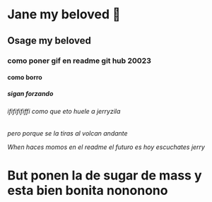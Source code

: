 # Jane my beloved 🐀
## Osage my beloved
### como poner gif en readme git hub 20023 
#### como borro
##### sigan forzando
###### ifififififfi como que eto huele a jerryzila
*pero porque se la tiras al volcan andante*

_When haces momos en el readme el futuro es hoy escuchates jerry_

# But ponen la de sugar de mass y esta bien bonita nononono

